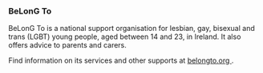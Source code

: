 ###  BeLonG To

BeLonG To is a national support organisation for lesbian, gay, bisexual and
trans (LGBT) young people, aged between 14 and 23, in Ireland. It also offers
advice to parents and carers.

Find information on its services and other supports at [ belongto.org
](https://www.belongto.org/) .
